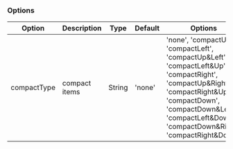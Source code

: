 ### Options

Option | Description | Type | Default | Options
------------ | ------------- | ------------- | ------------- | -------------
compactType | compact items | String | 'none' | 'none', 'compactUp', 'compactLeft', 'compactUp&Left', 'compactLeft&Up', 'compactRight', 'compactUp&Right', 'compactRight&Up', 'compactDown', 'compactDown&Left', 'compactLeft&Down', 'compactDown&Right', 'compactRight&Down'
